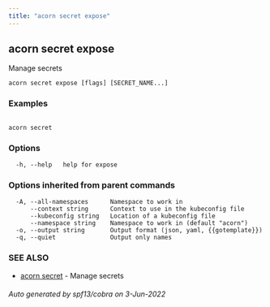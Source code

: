 ```yaml
---
title: "acorn secret expose"
---
```

## acorn secret expose

Manage secrets

```
acorn secret expose [flags] [SECRET_NAME...]
```

### Examples

```

acorn secret
```

### Options

```
  -h, --help   help for expose
```

### Options inherited from parent commands

```
  -A, --all-namespaces      Namespace to work in
      --context string      Context to use in the kubeconfig file
      --kubeconfig string   Location of a kubeconfig file
      --namespace string    Namespace to work in (default "acorn")
  -o, --output string       Output format (json, yaml, {{gotemplate}})
  -q, --quiet               Output only names
```

### SEE ALSO

* [acorn secret](acorn_secret.md)	 - Manage secrets

###### Auto generated by spf13/cobra on 3-Jun-2022
